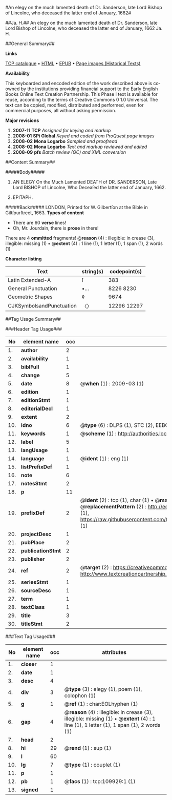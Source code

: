 #An elegy on the much lamented death of Dr. Sanderson, late Lord Bishop of Lincolne, who deceased the latter end of January, 1662#

##Ja. H.##
An elegy on the much lamented death of Dr. Sanderson, late Lord Bishop of Lincolne, who deceased the latter end of January, 1662
Ja. H.

##General Summary##

**Links**

[TCP catalogue](http://www.ota.ox.ac.uk/tcp/)  • 
[HTML](http://tei.it.ox.ac.uk/tcp/Texts-HTML/free/A45/A45464.html)  • 
[EPUB](http://tei.it.ox.ac.uk/tcp/Texts-EPUB/free/A45/A45464.epub) • 
[Page images (Historical Texts)](https://data.historicaltexts.jisc.ac.uk/view?pubId=eebo-27047018e&pageId=eebo-27047018e-109929-1)

**Availability**

This keyboarded and encoded edition of the
	       work described above is co-owned by the institutions
	       providing financial support to the Early English Books
	       Online Text Creation Partnership. This Phase I text is
	       available for reuse, according to the terms of Creative
	       Commons 0 1.0 Universal. The text can be copied,
	       modified, distributed and performed, even for
	       commercial purposes, all without asking permission.

**Major revisions**

1. __2007-11__ __TCP__ *Assigned for keying and markup*
1. __2008-01__ __SPi Global__ *Keyed and coded from ProQuest page images*
1. __2008-02__ __Mona Logarbo__ *Sampled and proofread*
1. __2008-02__ __Mona Logarbo__ *Text and markup reviewed and edited*
1. __2008-09__ __pfs__ *Batch review (QC) and XML conversion*

##Content Summary##

#####Body#####

1. AN ELEGY On the Much Lamented DEATH of DR. SANDERSON, Late Lord BISHOP of Lincolne, Who Deceaſed the latter end of January, 1662.

1. EPITAPH.

#####Back#####
LONDON, Printed for W. Gilbertſon at the Bible in Giltſpurſtreet, 1663.
**Types of content**

  * There are 60 **verse** lines!
  * Oh, Mr. Jourdain, there is **prose** in there!

There are 4 **ommitted** fragments! 
 @__reason__ (4) : illegible: in crease (3), illegible: missing (1)  •  @__extent__ (4) : 1 line (1), 1 letter (1), 1 span (1), 2 words (1)

**Character listing**


|Text|string(s)|codepoint(s)|
|---|---|---|
|Latin Extended-A|ſ|383|
|General Punctuation|•…|8226 8230|
|Geometric Shapes|◊|9674|
|CJKSymbolsandPunctuation|〈〉|12296 12297|

##Tag Usage Summary##

###Header Tag Usage###

|No|element name|occ|attributes|
|---|---|---|---|
|1.|__author__|2||
|2.|__availability__|1||
|3.|__biblFull__|1||
|4.|__change__|5||
|5.|__date__|8| @__when__ (1) : 2009-03 (1)|
|6.|__edition__|1||
|7.|__editionStmt__|1||
|8.|__editorialDecl__|1||
|9.|__extent__|2||
|10.|__idno__|6| @__type__ (6) : DLPS (1), STC (2), EEBO-CITATION (1), OCLC (1), VID (1)|
|11.|__keywords__|1| @__scheme__ (1) : http://authorities.loc.gov/ (1)|
|12.|__label__|5||
|13.|__langUsage__|1||
|14.|__language__|1| @__ident__ (1) : eng (1)|
|15.|__listPrefixDef__|1||
|16.|__note__|6||
|17.|__notesStmt__|2||
|18.|__p__|11||
|19.|__prefixDef__|2| @__ident__ (2) : tcp (1), char (1)  •  @__matchPattern__ (2) : ([0-9\-]+):([0-9IVX]+) (1), (.+) (1)  •  @__replacementPattern__ (2) : http://eebo.chadwyck.com/downloadtiff?vid=$1&page=$2 (1), https://raw.githubusercontent.com/textcreationpartnership/Texts/master/tcpchars.xml#$1 (1)|
|20.|__projectDesc__|1||
|21.|__pubPlace__|2||
|22.|__publicationStmt__|2||
|23.|__publisher__|2||
|24.|__ref__|2| @__target__ (2) : https://creativecommons.org/publicdomain/zero/1.0/ (1), http://www.textcreationpartnership.org/docs/. (1)|
|25.|__seriesStmt__|1||
|26.|__sourceDesc__|1||
|27.|__term__|1||
|28.|__textClass__|1||
|29.|__title__|3||
|30.|__titleStmt__|2||


###Text Tag Usage###

|No|element name|occ|attributes|
|---|---|---|---|
|1.|__closer__|1||
|2.|__date__|1||
|3.|__desc__|4||
|4.|__div__|3| @__type__ (3) : elegy (1), poem (1), colophon (1)|
|5.|__g__|1| @__ref__ (1) : char:EOLhyphen (1)|
|6.|__gap__|4| @__reason__ (4) : illegible: in crease (3), illegible: missing (1)  •  @__extent__ (4) : 1 line (1), 1 letter (1), 1 span (1), 2 words (1)|
|7.|__head__|2||
|8.|__hi__|29| @__rend__ (1) : sup (1)|
|9.|__l__|60||
|10.|__lg__|7| @__type__ (1) : couplet (1)|
|11.|__p__|1||
|12.|__pb__|1| @__facs__ (1) : tcp:109929:1 (1)|
|13.|__signed__|1||

